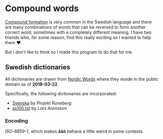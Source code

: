 # Compound words

[Compound formation](https://en.wikipedia.org/wiki/Compound_(linguistics)) is very common in the Swedish language and there are many combinations of words that can be reversed to form another correct word; sometimes with a completely different meaning. I have two friends who, for some reason, find this really exciting so I wanted to help them ❤️

But I don't like to think so I made this program to do that for me.

## Swedish dictionaries
All dictionaries are drawn from [Nordic Words](http://runeberg.org/words/) where they reside in the public domain as of **2018-03-22**.

Specifically, the following dictionaries are incorporated:
* [Svenska](http://runeberg.org/words/fr-svenska.txt) by _Projekt Runeberg_
* [ss100.txt](http://runeberg.org/words/ss100.txt) by _Lars Aronsson_

### Encoding
_ISO-8859-1_, which makes **åäö** behave a little weird in some contexts.
